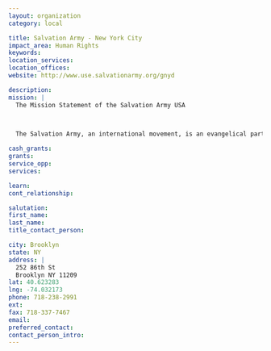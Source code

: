 ```yaml
---
layout: organization
category: local

title: Salvation Army - New York City
impact_area: Human Rights
keywords: 
location_services: 
location_offices: 
website: http://www.use.salvationarmy.org/gnyd

description: 
mission: |
  The Mission Statement of the Salvation Army USA

  

  The Salvation Army, an international movement, is an evangelical part of the universal Christian Church. Its message is based on the Bible. Its ministry is motivated by the love of God. Its mission is to preach the gospel of Jesus Christ and to meet human needs in His name without discrimination.

cash_grants: 
grants: 
service_opp: 
services: 

learn: 
cont_relationship: 

salutation: 
first_name: 
last_name: 
title_contact_person: 

city: Brooklyn
state: NY
address: |
  252 86th St  
  Brooklyn NY 11209
lat: 40.623283
lng: -74.032173
phone: 718-238-2991
ext: 
fax: 718-337-7467
email: 
preferred_contact: 
contact_person_intro: 
---
```

